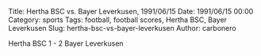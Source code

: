 Title: Hertha BSC vs. Bayer Leverkusen, 1991/06/15
Date: 1991/06/15 00:00
Category: sports
Tags: football, football scores, Hertha BSC, Bayer Leverkusen
Slug: hertha-bsc-vs-bayer-leverkusen
Author: carbonero


Hertha BSC 1 - 2 Bayer Leverkusen
